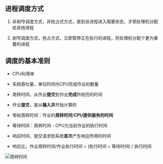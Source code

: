 ## 进程调度方式

1. 非剥夺调度方式，非抢占式方式，直到该进程进入阻塞状态，才把处理机分配给其他进程

2. 剥夺调度方式，抢占方式，立即暂停正在执行的进程，将处理机分配个更为重要的进程

## 调度的基本准则

- CPU利用率

- 系统吞吐量，单位时间内CPU完成作业的数量

- 周转时间，从作业**提交**到作业**完成**所经历的时间

- 作业**提交**，是从**输入井**开始计算的

- 带权周转时间：作业的**周转时间**/**CPU提供服务的时间**

- 等待时间：周转时间 - CPU为当前作业的执行时间

- 响应时间，提交请求到系统**首次**产生响应所用的时间

- 响应比，作业周转时间/作业执行时间 = (执行时间 + 等待时间) / 执行时间


![周转时间](https://github.com/YC-L/Postgraduate-examination/blob/Operating-System/imgs/%E5%91%A8%E8%BD%AC%E6%97%B6%E9%97%B4.png "周转时间")

